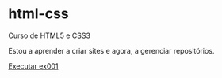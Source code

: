 # html-css
 Curso de HTML5 e CSS3 

Estou a aprender a criar sites e agora, a gerenciar repositórios.

<a href="https://danielamota47.github.io/html-css/exercícios/ex001/index.html">Executar ex001</a>